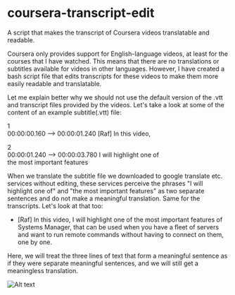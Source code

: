 # coursera-transcript-edit
A script that makes the transcript of Coursera videos translatable and readable.

Coursera only provides support for English-language videos, at least for the courses that I have watched. This means that there are no translations or subtitles available for videos in other languages. However, I have created a bash script file that edits transcripts for these videos to make them more easily readable and translatable. 

Let me explain better why we should not use the default version of the .vtt and transcript files provided by the videos. Let's take a look at some of the content of an example subtitle(.vtt) file:


1 <br/>
00:00:00.160 --> 00:00:01.240
[Raf] In this video,

2 <br/>
00:00:01.240 --> 00:00:03.780
I will highlight one of <br/>
the most important features


When we translate the subtitle file we downloaded to google translate etc. services without editing, these services perceive the phrases "I will highlight one of" and "the most important features" as two separate sentences and do not make a meaningful translation. Same for the transcripts. Let's look at that too:


- [Raf] In this video, I will highlight one of
the most important features of Systems Manager, that can be used when you have a fleet of servers and want to run remote commands without having to connect
on them, one by one.


Here, we will treat the three lines of text that form a meaningful sentence as if they were separate meaningful sentences, and we will still get a meaningless translation.




![Alt text](~/Masaüstü/transcript/before.png?raw=true "Optional Title")

